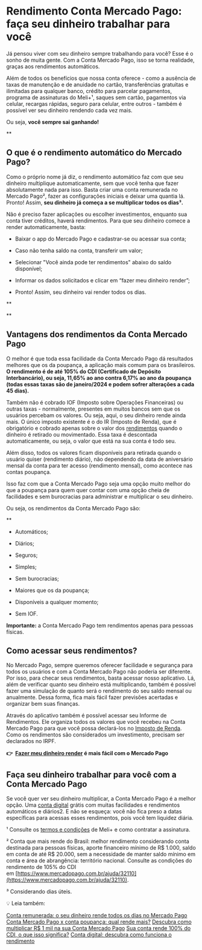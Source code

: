 # Rendimento Conta Mercado Pago: faça seu dinheiro trabalhar para você

Já pensou viver com seu dinheiro sempre trabalhando para você? Esse é o sonho de muita gente. Com a Conta Mercado Pago, isso se torna realidade, graças aos rendimentos automáticos.

Além de todos os benefícios que nossa conta oferece - como a ausência de taxas de manutenção e de anuidade no cartão, transferências gratuitas e ilimitadas para qualquer banco, crédito para parcelar pagamentos, programa de assinaturas do Meli+¹, saques sem cartão, pagamentos via celular, recargas rápidas, seguro para celular, entre outros - também é possível ver seu dinheiro rendendo cada vez mais.

Ou seja, **você sempre sai ganhando!**

**

## 

## **O que é o rendimento automático do Mercado Pago?**

Como o próprio nome já diz, o rendimento automático faz com que seu dinheiro multiplique automaticamente, sem que você tenha que fazer absolutamente nada para isso. Basta criar uma conta remunerada no Mercado Pago², fazer as configurações iniciais e deixar uma quantia lá. Pronto! Assim, **seu dinheiro já começa a se multiplicar todos os dias³.**

Não é preciso fazer aplicações ou escolher investimentos, enquanto sua conta tiver créditos, haverá rendimentos. Para que seu dinheiro comece a render automaticamente, basta:

- Baixar o app do Mercado Pago e cadastrar-se ou acessar sua conta;

- Caso não tenha saldo na conta, transferir um valor;

- Selecionar "Você ainda pode ter rendimentos" abaixo do saldo disponível;

- Informar os dados solicitados e clicar em “fazer meu dinheiro render”;

- Pronto! Assim, seu dinheiro vai render todos os dias.

**

**

## **Vantagens dos rendimentos da Conta Mercado Pago**

O melhor é que toda essa facilidade da Conta Mercado Pago dá resultados melhores que os da poupança, a aplicação mais comum para os brasileiros. **O rendimento é de até 105% do CDI (Certificado de Depósito Interbancário), ou seja, 11,65% ao ano contra 6,17% ao ano da poupança (todas essas taxas são de janeiro/2024 e podem sofrer alterações a cada 45 dias).**

Também não é cobrado IOF (Imposto sobre Operações Financeiras) ou outras taxas - normalmente, presentes em muitos bancos sem que os usuários percebam os valores. Ou seja, aqui, o seu dinheiro rende ainda mais. O único imposto existente é o do IR (Imposto de Renda), que é obrigatório e cobrado apenas sobre o valor dos [rendimentos](https://meubolso.mercadopago.com.br/como-funcionam-os-impostos-sobre-rendimentos-conta-mercado-pago) quando o dinheiro é retirado ou movimentado. Essa taxa é descontada automaticamente, ou seja, o valor que está na sua conta é todo seu.

Além disso, todos os valores ficam disponíveis para retirada quando o usuário quiser (rendimento diário), não dependendo da data de aniversário mensal da conta para ter acesso (rendimento mensal), como acontece nas contas poupança.

Isso faz com que a Conta Mercado Pago seja uma opção muito melhor do que a poupança para quem quer contar com uma opção cheia de facilidades e sem burocracias para administrar e multiplicar o seu dinheiro.

Ou seja, os rendimentos da Conta Mercado Pago são:

**

- Automáticos;

- Diários;

- Seguros;

- Simples;

- Sem burocracias;

- Maiores que os da poupança;

- Disponíveis a qualquer momento;

- Sem IOF.

**Importante:** a Conta Mercado Pago tem rendimentos apenas para pessoas físicas.

## Como acessar seus rendimentos?

No Mercado Pago, sempre queremos oferecer facilidade e segurança para todos os usuários e com a Conta Mercado Pago não poderia ser diferente. Por isso, para checar seus rendimentos, basta acessar nosso aplicativo. Lá, além de verificar quanto seu dinheiro está multiplicando, também é possível fazer uma simulação de quanto será o rendimento do seu saldo mensal ou anualmente. Dessa forma, fica mais fácil fazer previsões acertadas e organizar bem suas finanças.

Através do aplicativo também é possível acessar seu Informe de Rendimentos. Ele organiza todos os valores que você recebeu na Conta Mercado Pago para que você possa declará-los no [Imposto de Renda](https://meubolso.mercadopago.com.br/imposto-de-renda-2021-o-que-voce-precisa-saber). Como os rendimentos são considerados um investimento, precisam ser declarados no IRPF.

**👉  [Fazer meu dinheiro render](https://meubolso.mercadopago.com.br/guia-pratico-para-investir-dinheiro) é mais fácil com o Mercado Pago**

## **Faça seu dinheiro trabalhar para você com a Conta Mercado Pago**

Se você quer ver seu dinheiro multiplicar, a Conta Mercado Pago é a melhor opção. Uma [conta digital](https://meubolso.mercadopago.com.br/conta-digital-com-rendimento) grátis com muitas facilidades e rendimentos automáticos e diários2. E não se esqueça: você não fica preso a datas específicas para acessas esses rendimentos, pois você tem liquidez diária.

¹ Consulte os [termos e condições](https://www.mercadolivre.com.br/ajuda/30487) de Meli+ e como contratar a assinatura.

² Conta que mais rende do Brasil: melhor rendimento considerando conta destinada para pessoas físicas, aporte financeiro mínimo de R$ 1.000, saldo em conta de até R$ 20.000, sem a necessidade de manter saldo mínimo em conta e área de abrangência: território nacional. Consulte as condições do rendimento de 105% do CDI em [https://www.mercadopago.com.br/ajuda/32110](https://www.mercadopago.com.br/ajuda/32110).

³ Considerando dias úteis.

💡 Leia também:

[Conta remunerada: o seu dinheiro rende todos os dias no Mercado Pago](https://meubolso.mercadopago.com.br/conta-remunerada-mercado-pago)
[Conta Mercado Pago x conta poupança: qual rende mais?](https://meubolso.mercadopago.com.br/conta-mercado-pago-x-conta-poupanca-qual-rende-mais)
[Descubra como multiplicar R$ 1 mil na sua Conta Mercado Pago](https://meubolso.mercadopago.com.br/quanto-rende-1-mil-na-conta-mercado-pago)
[Sua conta rende 100% do CDI, o que isso significa?](https://meubolso.mercadopago.com.br/sua-conta-rende-100-do-cdi-o-que-isso-significa)
[Conta digital: descubra como funciona o rendimento](https://meubolso.mercadopago.com.br/conta-digital-com-rendimento)